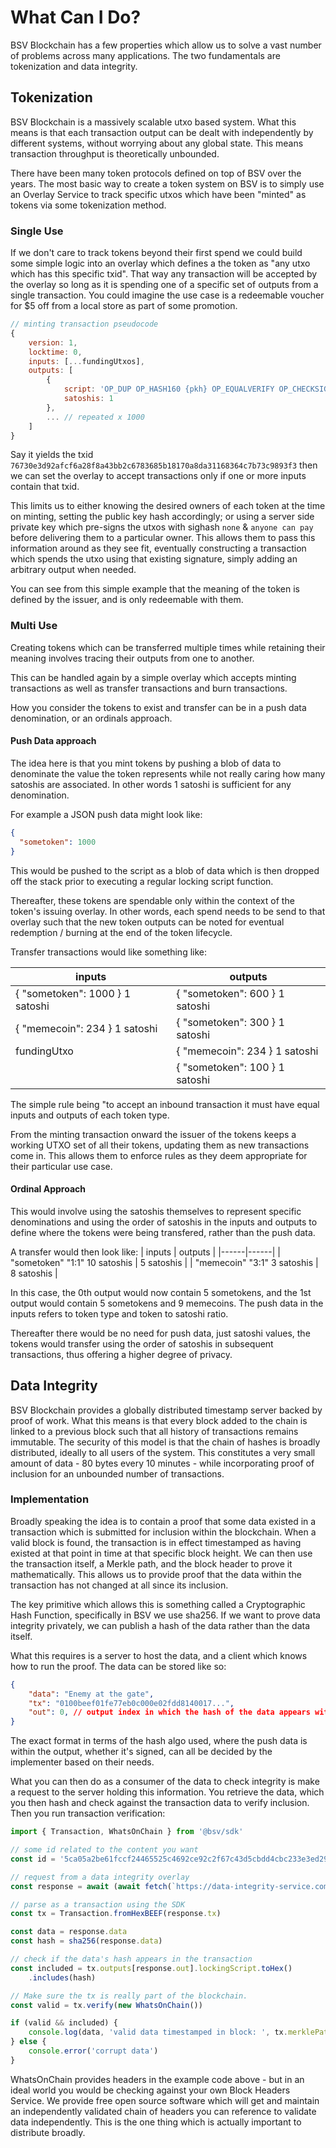 # What Can I Do?

BSV Blockchain has a few properties which allow us to solve a vast number of problems across many applications. The two fundamentals are tokenization and data integrity.

## Tokenization

BSV Blockchain is a massively scalable utxo based system. What this means is that each transaction output can be dealt with independently by different systems, without worrying about any global state. This means transaction throughput is theoretically unbounded.

There have been many token protocols defined on top of BSV over the years. The most basic way to create a token system on BSV is to simply use an Overlay Service to track specific utxos which have been "minted" as tokens via some tokenization method.

### Single Use

If we don't care to track tokens beyond their first spend we could build some simple logic into an overlay which defines a the token as "any utxo which has this specific txid". That way any transaction will be accepted by the overlay so long as it is spending one of a specific set of outputs from a single transaction. You could imagine the use case is a redeemable voucher for $5 off from a local store as part of some promotion.

```javascript
// minting transaction pseudocode
{ 
    version: 1, 
    locktime: 0,
    inputs: [...fundingUtxos], 
    outputs: [
        {
            script: 'OP_DUP OP_HASH160 {pkh} OP_EQUALVERIFY OP_CHECKSIG',
            satoshis: 1
        },
        ... // repeated x 1000
    ]
}
```

Say it yields the txid `76730e3d92afcf6a28f8a43bb2c6783685b18170a8da31168364c7b73c9893f3` then we can set the overlay to accept transactions only if one or more inputs contain that txid.

This limits us to either knowing the desired owners of each token at the time on minting, setting the public key hash accordingly; or using a server side private key which pre-signs the utxos with sighash `none` & `anyone can pay` before delivering them to a particular owner. This allows them to pass this information around as they see fit, eventually constructing a transaction which spends the utxo using that existing signature, simply adding an arbitrary output when needed.

You can see from this simple example that the meaning of the token is defined by the issuer, and is only redeemable with them.

### Multi Use

Creating tokens which can be transferred multiple times while retaining their meaning involves tracing their outputs from one to another.

This can be handled again by a simple overlay which accepts minting transactions as well as transfer transactions and burn transactions.

How you consider the tokens to exist and transfer can be in a push data denomination, or an ordinals approach.

#### Push Data approach

The idea here is that you mint tokens by pushing a blob of data to denominate the value the token represents while not really caring how many satoshis are associated. In other words 1 satoshi is sufficient for any denomination.

For example a JSON push data might look like:
```json
{
  "sometoken": 1000
}
```

This would be pushed to the script as a blob of data which is then dropped off the stack prior to executing a regular locking script function.

Thereafter, these tokens are spendable only within the context of the token's issuing overlay. In other words, each spend needs to be send to that overlay such that the new token outputs can be noted for eventual redemption / burning at the end of the token lifecycle.

Transfer transactions would like something like:

| inputs | outputs |
|------|------|
| { "sometoken": 1000 } 1 satoshi | { "sometoken": 600 } 1 satoshi |
| { "memecoin": 234 } 1 satoshi | { "sometoken": 300 } 1 satoshi |
| fundingUtxo | { "memecoin": 234 } 1 satoshi |
|| { "sometoken": 100 } 1 satoshi |

The simple rule being "to accept an inbound transaction it must have equal inputs and outputs of each token type.

From the minting transaction onward the issuer of the tokens keeps a working UTXO set of all their tokens, updating them as new transactions come in. This allows them to enforce rules as they deem appropriate for their particular use case.

#### Ordinal Approach

This would involve using the satoshis themselves to represent specific denominations and using the order of satoshis in the inputs and outputs to define where the tokens were being transfered, rather than the push data.

A transfer would then look like:
| inputs | outputs |
|------|------|
| "sometoken" "1:1" 10 satoshis | 5 satoshis |
| "memecoin" "3:1" 3 satoshis | 8 satoshis |

In this case, the 0th output would now contain 5 sometokens, and the 1st output would contain 5 sometokens and 9 memecoins. The push data in the inputs refers to token type and token to satoshi ratio.

Thereafter there would be no need for push data, just satoshi values, the tokens would transfer using the order of satoshis in subsequent transactions, thus offering a higher degree of privacy.

## Data Integrity

BSV Blockchain provides a globally distributed timestamp server backed by proof of work. What this means is that every block added to the chain is linked to a previous block such that all history of transactions remains immutable. The security of this model is that the chain of hashes is broadly distributed, ideally to all users of the system. This constitutes a very small amount of data - 80 bytes every 10 minutes - while incorporating proof of inclusion for an unbounded number of transactions.

### Implementation

Broadly speaking the idea is to contain a proof that some data existed in a transaction which is submitted for inclusion within the blockchain. When a valid block is found, the transaction is in effect timestamped as having existed at that point in time at that specific block height. We can then use the transaction itself, a Merkle path, and the block header to prove it mathematically. This allows us to provide proof that the data within the transaction has not changed at all since its inclusion.

The key primitive which allows this is something called a Cryptographic Hash Function, specifically in BSV we use sha256. If we want to prove data integrity privately, we can publish a hash of the data rather than the data itself.

What this requires is a server to host the data, and a client which knows how to run the proof. The data can be stored like so:

```json
{
    "data": "Enemy at the gate",
    "tx": "0100beef01fe77eb0c000e02fdd8140017...",
    "out": 0, // output index in which the hash of the data appears within the transaction
}
```

The exact format in terms of the hash algo used, where the push data is within the output, whether it's signed, can all be decided by the implementer based on their needs.

What you can then do as a consumer of the data to check integrity is make a request to the server holding this information. You retrieve the data, which you then hash and check against the transaction data to verify inclusion. Then you run transaction verification:

```javascript
import { Transaction, WhatsOnChain } from '@bsv/sdk'

// some id related to the content you want
const id = '5ca05a2be61fccf24465525c4692ce92c2f67c43d5cbdd4cbc233e3ed29f4822'

// request from a data integrity overlay
const response = await (await fetch(`https://data-integrity-service.com/${id}`)).json()

// parse as a transaction using the SDK
const tx = Transaction.fromHexBEEF(response.tx)

const data = response.data
const hash = sha256(response.data)

// check if the data's hash appears in the transaction
const included = tx.outputs[response.out].lockingScript.toHex()
    .includes(hash)

// Make sure the tx is really part of the blockchain.
const valid = tx.verify(new WhatsOnChain())

if (valid && included) {
    console.log(data, 'valid data timestamped in block: ', tx.merklePath.blockHeight)
} else {
    console.error('corrupt data')
}
```

WhatsOnChain provides headers in the example code above - but in an ideal world you would be checking against your own Block Headers Service. We provide free open source software which will get and maintain an independently validated chain of headers you can reference to validate data independently. This is the one thing which is actually important to distribute broadly.